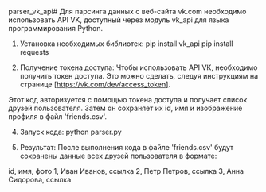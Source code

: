 parser_vk_api# Для парсинга данных с веб-сайта vk.com необходимо использовать API VK, доступный через модуль vk_api для языка программирования Python.

1. Установка необходимых библиотек:
pip install vk_api
pip install requests

2. Получение токена доступа:
Чтобы использовать API VK, необходимо получить токен доступа. Это можно сделать, следуя инструкциям на странице [https://vk.com/dev/access_token].

Этот код авторизуется с помощью токена доступа и получает список друзей пользователя. Затем он сохраняет их id, имя и изображение профиля в файл 'friends.csv'.

4. Запуск кода:
python parser.py

5. Результат:
После выполнения кода в файле 'friends.csv' будут сохранены данные всех друзей пользователя в формате:

id, имя, фото
1, Иван Иванов, ссылка
2, Петр Петров, ссылка
3, Анна Сидорова, ссылка
